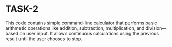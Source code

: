 # TASK-2
This code contains simple command-line calculator that performs basic arithmetic operations like addition, subtraction, multiplication, and division—based on user input. It allows continuous calculations using the previous result until the user chooses to stop.
